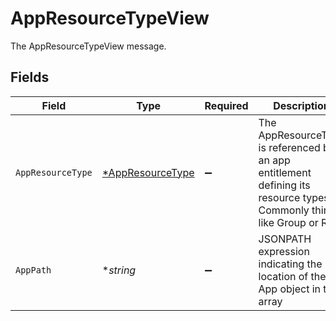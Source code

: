 # AppResourceTypeView

 The AppResourceTypeView message.



## Fields

| Field                                                                                                                      | Type                                                                                                                       | Required                                                                                                                   | Description                                                                                                                |
| -------------------------------------------------------------------------------------------------------------------------- | -------------------------------------------------------------------------------------------------------------------------- | -------------------------------------------------------------------------------------------------------------------------- | -------------------------------------------------------------------------------------------------------------------------- |
| `AppResourceType`                                                                                                          | [*AppResourceType](../../models/shared/appresourcetype.md)                                                                 | :heavy_minus_sign:                                                                                                         |  The AppResourceType is referenced by an app entitlement defining its resource types. Commonly things like Group or Role.<br/> |
| `AppPath`                                                                                                                  | **string*                                                                                                                  | :heavy_minus_sign:                                                                                                         |  JSONPATH expression indicating the location of the App object in the  array<br/>                                          |